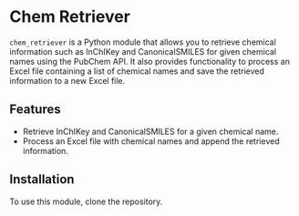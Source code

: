 
# Chem Retriever

`chem_retriever` is a Python module that allows you to retrieve chemical information such as InChIKey and CanonicalSMILES for given chemical names using the PubChem API. It also provides functionality to process an Excel file containing a list of chemical names and save the retrieved information to a new Excel file.

## Features

- Retrieve InChIKey and CanonicalSMILES for a given chemical name.
- Process an Excel file with chemical names and append the retrieved information.

## Installation

To use this module, clone the repository.

